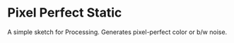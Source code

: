 # Pixel Perfect Static

A simple sketch for Processing. Generates pixel-perfect color or b/w noise.
